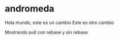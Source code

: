 # andromeda
Hola mundo, este es un cambio
Este es otro cambio

Mostrando pull con rebase y sin rebase
